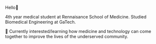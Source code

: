 Hello👋

4th year medical student at Rennaisance School of Medicine. Studied Biomedical Engineering at GaTech. 

🌱 Currently interested/learning how medicine and technology can come together to improve the lives of the underserved community.


<!---
dpardo6/dpardo6 is a ✨ special ✨ repository because its `README.md` (this file) appears on your GitHub profile.
You can click the Preview link to take a look at your changes.
--->

